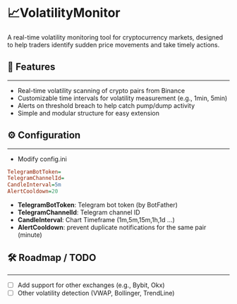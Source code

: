 # 📈VolatilityMonitor
A real-time volatility monitoring tool for cryptocurrency markets, designed to help traders identify sudden price movements and take timely actions.

## 📌 Features

---
- Real-time volatility scanning of crypto pairs from Binance
- Customizable time intervals for volatility measurement (e.g., 1min, 5min)
- Alerts on threshold breach to help catch pump/dump activity
- Simple and modular structure for easy extension



## ⚙️ Configuration

---
- Modify config.ini
```ini
TelegramBotToken=
TelegramChannelId=
CandleInterval=5m
AlertCooldown=20 
```
- **TelegramBotToken**: Telegram bot token (by BotFather)
- **TelegramChannelId**: Telegram channel ID
- **CandleInterval**: Chart Timeframe (1m,5m,15m,1h,1d ...) 
- **AlertCooldown**: prevent duplicate notifications for the same pair (minute) 

## 🛠️ Roadmap / TODO

---
- [ ] Add support for other exchanges (e.g., Bybit, Okx)
- [ ] Other volatility detection (VWAP, Bollinger, TrendLine)
